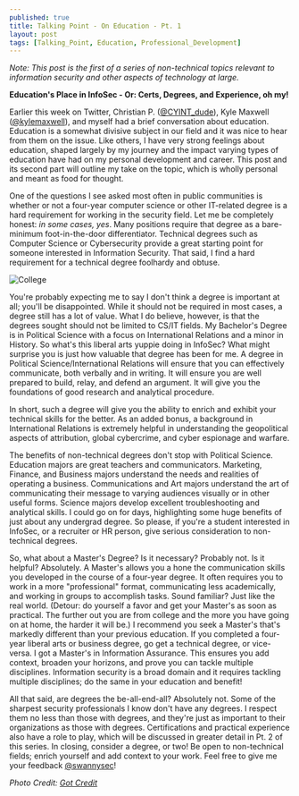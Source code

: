 ```yaml
---
published: true
title: Talking Point - On Education - Pt. 1
layout: post
tags: [Talking_Point, Education, Professional_Development]
---
```

*Note: This post is the first of a series of non-technical topics relevant to information security and other aspects of technology at large.*

**Education's Place in InfoSec - Or: Certs, Degrees, and Experience, oh my!**

Earlier this week on Twitter, Christian P. ([@CYINT_dude](https://twitter.com/CYINT_dude)), Kyle Maxwell ([@kylemaxwell](https://twitter.com/kylemaxwell)), and myself had a brief conversation about education.  Education is a somewhat divisive subject in our field and it was nice to hear from them on the issue.  Like others, I have very strong feelings about education, shaped largely by my journey and the impact varying types of education have had on my personal development and career.  This post and its second part will outline my take on the topic, which is wholly personal and meant as food for thought.

One of the questions I see asked most often in public communities is whether or not a four-year computer science or other IT-related degree is a hard requirement for working in the security field.  Let me be completely honest: *in some cases, yes*.  Many positions require that degree as a bare-minimum foot-in-the-door differentiator.  Technical degrees such as Computer Science or Cybersecurity provide a great starting point for someone interested in Information Security.  That said, I find a hard requirement for a technical degree foolhardy and obtuse.

![College](https://swannysec.github.io/public/college.jpg)

You're probably expecting me to say I don't think a degree is important at all; you'll be disappointed.  While it should not be required in most cases, a degree still has a lot of value.  What I do believe, however, is that the degrees sought should not be limited to CS/IT fields.  My Bachelor's Degree is in Political Science with a focus on International Relations and a minor in History.  So what's this liberal arts yuppie doing in InfoSec?  What might surprise you is just how valuable that degree has been for me.  A degree in Political Science/International Relations will ensure that you can effectively communicate, both verbally and in writing.  It will ensure you are well prepared to build, relay, and defend an argument.  It will give you the foundations of good research and analytical procedure.  

In short, such a degree will give you the ability to enrich and exhibit your technical skills for the better.  As an added bonus, a background in International Relations is extremely helpful in understanding the geopolitical aspects of attribution, global cybercrime, and cyber espionage and warfare.

The benefits of non-technical degrees don't stop with Political Science.  Education majors are great teachers and communicators.  Marketing, Finance, and Business majors understand the needs and realities of operating a business.  Communications and Art majors understand the art of communicating their message to varying audiences visually or in other useful forms.  Science majors develop excellent troubleshooting and analytical skills.  I could go on for days, highlighting some huge benefits of just about any undergrad degree.  So please, if you're a student interested in InfoSec, or a recruiter or HR person, give serious consideration to non-technical degrees.

So, what about a Master's Degree?  Is it necessary?  Probably not.  Is it helpful? Absolutely.  A Master's allows you a hone the communication skills you developed in the course of a four-year degree.  It often requires you to work in a more "professional" format, communicating less academically, and working in groups to accomplish tasks.  Sound familiar?  Just like the real world.  (Detour: do yourself a favor and get your Master's as soon as practical.  The further out you are from college and the more you have going on at home, the harder it will be.)  I recommend you seek a Master's that's markedly different than your previous education.  If you completed a four-year liberal arts or business degree, go get a technical degree, or vice-versa.  I got a Master's in Information Assurance.  This ensures you add context, broaden your horizons, and prove you can tackle multiple disciplines.  Information security is a broad domain and it requires tackling multiple disciplines; do the same in your education and benefit!

All that said, are degrees the be-all-end-all?  Absolutely not.  Some of the sharpest security professionals I know don't have any degrees.  I respect them no less than those with degrees, and they're just as important to their organizations as those with degrees.  Certifications and practical experience also have a role to play, which will be discussed in greater detail in Pt. 2 of this series.  In closing, consider a degree, or two!  Be open to non-technical fields; enrich yourself and add context to your work.  Feel free to give me your feedback [@swannysec](https://twitter.com/swannysec)!


*Photo Credit: [Got Credit](https://www.gotcredit.com)*
